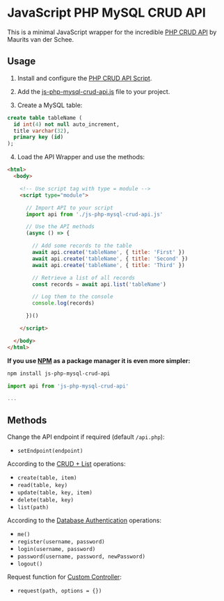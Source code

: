 # JavaScript PHP MySQL CRUD API

This is a minimal JavaScript wrapper for the incredible [PHP CRUD API](https://github.com/mevdschee/php-crud-api) by Maurits van der Schee.

## Usage

1. Install and configure the [PHP CRUD API Script](https://github.com/mevdschee/php-crud-api#installation).

2. Add the [js-php-mysql-crud-api.js](./js-php-mysql-crud-api.js) file to your project.

3. Create a MySQL table:

```sql
create table tableName (
  id int(4) not null auto_increment,
  title varchar(32),
  primary key (id)
);
```

4. Load the API Wrapper and use the methods:

```html
<html>
  <body>

    <!-- Use script tag with type = module -->
    <script type="module">

      // Import API to your script
      import api from './js-php-mysql-crud-api.js'    

      // Use the API methods
      (async () => {

        // Add some records to the table
        await api.create('tableName', { title: 'First' })
        await api.create('tableName', { title: 'Second' })        
        await api.create('tableName', { title: 'Third' })

        // Retrieve a list of all records
        const records = await api.list('tableName')

        // Log them to the console
        console.log(records)

      })()

    </script>

  </body>
</html>
```

**If you use [NPM](https://www.npmjs.com/package/js-php-mysql-crud-api) as a package manager it is even more simpler:**

```bash
npm install js-php-mysql-crud-api
```

```js
import api from 'js-php-mysql-crud-api'

...
```

## Methods

Change the API endpoint if required (default `/api.php`):

- `setEndpoint(endpoint)`

According to the [CRUD + List](https://github.com/mevdschee/php-crud-api#crud--list) operations:

- `create(table, item)`        
- `read(table, key)`
- `update(table, key, item)`
- `delete(table, key)`
- `list(path)`

According to the [Database Authentication](https://github.com/mevdschee/php-crud-api#database-authentication) operations:

- `me()`
- `register(username, password)`   
- `login(username, password)`
- `password(username, password, newPassword)`
- `logout()`

Request function for [Custom Controller](https://github.com/mevdschee/php-crud-api#custom-controller):

- `request(path, options = {})`
